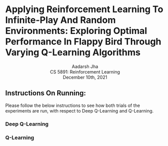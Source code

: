 # Applying Reinforcement Learning To Infinite-Play And Random Environments: Exploring Optimal Performance In Flappy Bird Through Varying Q-Learning Algorithms

<div style="text-align: center">
Aadarsh Jha <br>
CS 5891: Reinforcement Learning <br>
December 10th, 2021
</div>

## Instructions On Running: 

Please follow the below instructions to see how both trials of the experiments are run, with respect to Deep Q-Learning and Q-Learning.

### Deep Q-Learning

### Q-Learning